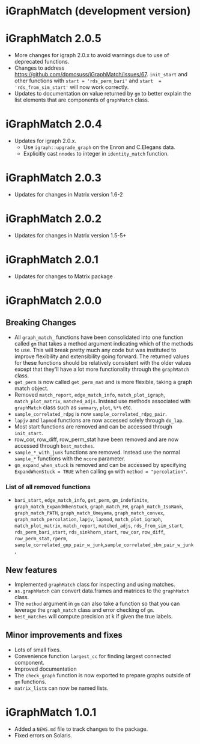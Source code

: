 # iGraphMatch (development version)

# iGraphMatch 2.0.5

* More changes for igraph 2.0.x to avoid warnings due to use of deprecated functions.
* Changes to address https://github.com/dpmcsuss/iGraphMatch/issues/67. `init_start` and other functions with `start = 'rds_perm_bari'` and `start  = 'rds_from_sim_start'` will now work correctly.
* Updates to documentation on value returned by `gm` to better explain the list elements that are components of `graphMatch` class.

# iGraphMatch 2.0.4

* Updates for igraph 2.0.x.
  * Use `igraph::upgrade_graph` on the Enron and C.Elegans data.
  * Explicitly cast `nnodes` to integer in `identity_match` function.

# iGraphMatch 2.0.3

* Updates for changes in Matrix version 1.6-2

# iGraphMatch 2.0.2

* Updates for changes in Matrix version 1.5-5+

# iGraphMatch 2.0.1

* Updates for changes to Matrix package

# iGraphMatch 2.0.0

## Breaking Changes

* All `graph_match_` functions have been consolidated into one function called `gm` that takes a method argument indicating which of the methods to use. This will break pretty much any code but was instituted to improve flexibility and extensibility going forward. The returned values for these functions should be relatively consistent with the older values except that they'll have a lot more functionality through the `graphMatch` class.
* `get_perm` is now called `get_perm_mat` and is more flexible, taking a graph match object.
* Removed `match_report`, `edge_match_info`, `match_plot_igraph`, `match_plot_matrix`, `matched_adjs`. Instead use methods associated with `graphMatch` class such as `summary`, `plot`, `%*%` etc.
* `sample_correlated_rdpg` is now `sample_correlated_rdpg_pair`.
* `lapjv` and `lapmod` functions are now accessed solely through `do_lap`.
* Most start functions are removed and can be accessed through `init_start`.
* row_cor, row_diff, row_perm_stat have been removed and are now accessed through `best_matches`.
* `sample_*_with_junk` functions are removed. Instead use the normal `sample_*` functions with the `ncore` parameter.
* `gm_expand_when_stuck` is removed and can be accessed by specifying `ExpandWhenStuck = TRUE` when calling `gm` with `method = "percolation"`.

### List of all removed functions

* `bari_start`, `edge_match_info`, `get_perm`, `gm_indefinite`, `graph_match_ExpandWhenStuck`, `graph_match_FW`, `graph_match_IsoRank`, `graph_match_PATH`, `graph_match_Umeyama`, `graph_match_convex`, `graph_match_percolation`, `lapjv`, `lapmod`, `match_plot_igraph`, `match_plot_matrix`, `match_report`, `matched_adjs`, `rds_from_sim_start`, `rds_perm_bari_start`, `rds_sinkhorn_start`, `row_cor`, `row_diff`, `row_perm_stat`, `rperm`, `sample_correlated_gnp_pair_w_junk`,`sample_correlated_sbm_pair_w_junk`,

## New features

* Implemented `graphMatch` class for inspecting and using matches.
* `as.graphMatch` can convert data.frames and matrices to the `graphMatch` class.
* The `method` argument in `gm` can also take a function so that you can leverage the `graph_match` class and error checking of `gm`.
* `best_matches` will compute precision at k if given the true labels.


## Minor improvements and fixes

* Lots of small fixes.
* Convenience function `largest_cc` for finding largest connected component.
* Improved documentation
* The `check_graph` function is now exported to prepare graphs outside of `gm` functions.
* `matrix_list`s can now be named lists.


# iGraphMatch 1.0.1

* Added a `NEWS.md` file to track changes to the package.
* Fixed errors on Solaris.

